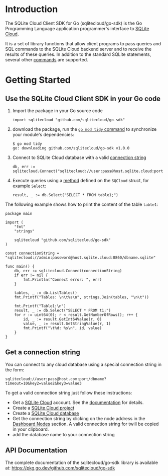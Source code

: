 
# Introduction

The SQLite Cloud Client SDK for Go (sqlitecloud/go-sdk) is the Go Programming Language application programmer's interface to [SQLite Cloud](https://sqlitecloud.io/). 

It is a set of library functions that allow client programs to pass queries and SQL commands to the SQLite Cloud backend server and to receive the results of these queries. In addition to the standard SQLite statements, several other [commands](https://docs.sqlitecloud.io/docs/commands) are supported.

# Getting Started

## Use the SQLite Cloud Client SDK in your Go code  

1. Import the package in your Go source code 

   ```
   import sqlitecloud "github.com/sqlitecloud/go-sdk"
   ```

2. download the package, run the [`go mod tidy` command](https://go.dev/ref/mod#go-mod-tidy) to synchronize your module's dependencies:

   ```
   $ go mod tidy 
   go: downloading github.com/sqlitecloud/go-sdk v1.0.0
   ```

3. Connect to SQLite Cloud database with a valid [connection string](#get-a-connection-string)

   ```
   db, err := sqlitecloud.Connect("sqlitecloud://user:pass@host.sqlite.cloud:port/dbname")
   ```

4. Execute queries using a [method](#api-documentation) defined on the `SQCloud` struct, for example `Select`:

   ```
   result, _ := db.Select("SELECT * FROM table1;")
   ```



The following example shows how to print the content of the table `table1`:

```
package main

import (
	"fmt"
	"strings"

	sqlitecloud "github.com/sqlitecloud/go-sdk"
)

const connectionString = "sqlitecloud://admin:password@host.sqlite.cloud:8860/dbname.sqlite"

func main() {
	db, err := sqlitecloud.Connect(connectionString)
	if err != nil {
		fmt.Println("Connect error: ", err)
	}

	tables, _ := db.ListTables()
	fmt.Printf("Tables: \n\t%s\n", strings.Join(tables, "\n\t"))

	fmt.Printf("Table1:\n")
	result, _ := db.Select("SELECT * FROM t1;")
	for r := uint64(0); r < result.GetNumberOfRows(); r++ {
		id, _ := result.GetInt64Value(r, 0)
		value, _ := result.GetStringValue(r, 1)
		fmt.Printf("\t%d: %s\n", id, value)
	}
}
```

## Get a connection string

You can connect to any cloud database using a special connection string in the form:

`sqlitecloud://user:pass@host.com:port/dbname?timeout=10&key2=value2&key3=value3`

To get a valid connection string just follow these instructions:

- Get a [SQLite Cloud](https://sqlitecloud.io/) account. See the [documentation](https://docs.sqlitecloud.io/docs/introduction/login) for details.
- Create a [SQLite Cloud project](https://docs.sqlitecloud.io/docs/introduction/projects)
- Create a [SQLite Cloud database](https://docs.sqlitecloud.io/docs/introduction/databases)
- Get the connection string by clicking on the node address in the [Dashboard Nodes](https://docs.sqlitecloud.io/docs/introduction/nodes) section. A valid connection string for  twill be copied in your clipboard.
- add the database name to your connection string

## API Documentation

The complete documentation of the sqlitecloud/go-sdk library is available at: https://pkg.go.dev/github.com/sqlitecloud/go-sdk